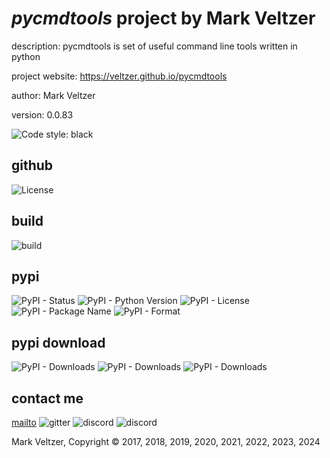 # *pycmdtools* project by Mark Veltzer

description: pycmdtools is set of useful command line tools written in python

project website: https://veltzer.github.io/pycmdtools

author: Mark Veltzer

version: 0.0.83

![Code style: black](https://img.shields.io/badge/code%20style-black-000000.svg)

## github

![License](https://img.shields.io/github/license/veltzer/pycmdtools)

## build

![build](https://github.com/veltzer/pycmdtools/workflows/build/badge.svg)

## pypi

![PyPI - Status](https://img.shields.io/pypi/status/pycmdtools)
![PyPI - Python Version](https://img.shields.io/pypi/pyversions/pycmdtools)
![PyPI - License](https://img.shields.io/pypi/l/pycmdtools)
![PyPI - Package Name](https://img.shields.io/pypi/v/pycmdtools)
![PyPI - Format](https://img.shields.io/pypi/format/pycmdtools)

## pypi download

![PyPI - Downloads](https://img.shields.io/pypi/dd/pycmdtools)
![PyPI - Downloads](https://img.shields.io/pypi/dw/pycmdtools)
![PyPI - Downloads](https://img.shields.io/pypi/dm/pycmdtools)



## contact me
[mailto](mailto:mark.veltzer@gmail.com)
![gitter](https://img.shields.io/gitter/room/veltzer/mark.veltzer)
![discord](https://img.shields.io/discord/719336281624281119)
![discord](https://img.shields.io/discord/719336282194444302)

Mark Veltzer, Copyright © 2017, 2018, 2019, 2020, 2021, 2022, 2023, 2024
